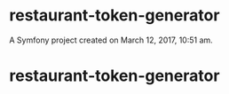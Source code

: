 restaurant-token-generator
==========================

A Symfony project created on March 12, 2017, 10:51 am.
# restaurant-token-generator
